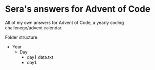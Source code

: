 # Sera's answers for Advent of Code
All of my own answers for Advent of Code, a yearly coding challenege/advent calendar. 

Folder structure:
- Year
  - Day
    - day1_data.txt
    - day1.<ext>
